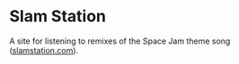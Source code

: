Slam Station
=============

A site for listening to remixes of the Space Jam theme song
([slamstation.com](http://slamstation.com)).
